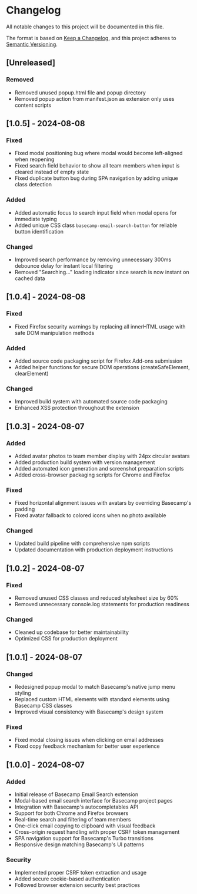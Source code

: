 # Changelog

All notable changes to this project will be documented in this file.

The format is based on [Keep a Changelog](https://keepachangelog.com/en/1.0.0/),
and this project adheres to [Semantic Versioning](https://semver.org/spec/v2.0.0.html).

## [Unreleased]

### Removed
- Removed unused popup.html file and popup directory
- Removed popup action from manifest.json as extension only uses content scripts

## [1.0.5] - 2024-08-08

### Fixed
- Fixed modal positioning bug where modal would become left-aligned when reopening
- Fixed search field behavior to show all team members when input is cleared instead of empty state
- Fixed duplicate button bug during SPA navigation by adding unique class detection

### Added
- Added automatic focus to search input field when modal opens for immediate typing
- Added unique CSS class `basecamp-email-search-button` for reliable button identification

### Changed
- Improved search performance by removing unnecessary 300ms debounce delay for instant local filtering
- Removed "Searching..." loading indicator since search is now instant on cached data

## [1.0.4] - 2024-08-08

### Fixed
- Fixed Firefox security warnings by replacing all innerHTML usage with safe DOM manipulation methods

### Added
- Added source code packaging script for Firefox Add-ons submission
- Added helper functions for secure DOM operations (createSafeElement, clearElement)

### Changed
- Improved build system with automated source code packaging
- Enhanced XSS protection throughout the extension

## [1.0.3] - 2024-08-07

### Added
- Added avatar photos to team member display with 24px circular avatars
- Added production build system with version management
- Added automated icon generation and screenshot preparation scripts
- Added cross-browser packaging scripts for Chrome and Firefox

### Fixed
- Fixed horizontal alignment issues with avatars by overriding Basecamp's padding
- Fixed avatar fallback to colored icons when no photo available

### Changed
- Updated build pipeline with comprehensive npm scripts
- Updated documentation with production deployment instructions

## [1.0.2] - 2024-08-07

### Fixed
- Removed unused CSS classes and reduced stylesheet size by 60%
- Removed unnecessary console.log statements for production readiness

### Changed
- Cleaned up codebase for better maintainability
- Optimized CSS for production deployment

## [1.0.1] - 2024-08-07

### Changed
- Redesigned popup modal to match Basecamp's native jump menu styling
- Replaced custom HTML elements with standard elements using Basecamp CSS classes
- Improved visual consistency with Basecamp's design system

### Fixed
- Fixed modal closing issues when clicking on email addresses
- Fixed copy feedback mechanism for better user experience

## [1.0.0] - 2024-08-07

### Added
- Initial release of Basecamp Email Search extension
- Modal-based email search interface for Basecamp project pages
- Integration with Basecamp's autocompletables API
- Support for both Chrome and Firefox browsers
- Real-time search and filtering of team members
- One-click email copying to clipboard with visual feedback
- Cross-origin request handling with proper CSRF token management
- SPA navigation support for Basecamp's Turbo transitions
- Responsive design matching Basecamp's UI patterns

### Security
- Implemented proper CSRF token extraction and usage
- Added secure cookie-based authentication
- Followed browser extension security best practices
